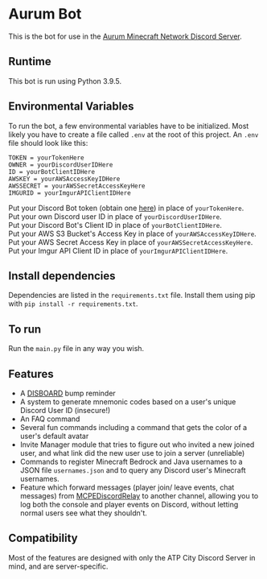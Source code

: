 # Aurum Bot
This is the bot for use in the [Aurum Minecraft Network Discord Server](https://discord.aurumnet.ga).

## Runtime
This bot is run using Python 3.9.5.

## Environmental Variables
To run the bot, a few environmental variables have to be initialized. Most likely you have to create a file called `.env` at the root of this project.
An `.env` file should look like this: 

    TOKEN = yourTokenHere
    OWNER = yourDiscordUserIDHere
    ID = yourBotClientIDHere
    AWSKEY = yourAWSAccessKeyIDHere
    AWSSECRET = yourAWSSecretAccessKeyHere
    IMGURID = yourImgurAPIClientIDHere

Put your Discord Bot token (obtain one [here](https://www.writebots.com/discord-bot-token/)) in place of `yourTokenHere`.<br/>Put your own Discord user ID in place of `yourDiscordUserIDHere`.<br/>Put your Discord Bot's Client ID in place of `yourBotClientIDHere`.<br/>Put your AWS S3 Bucket's Access Key in place of `yourAWSAccessKeyIDHere`.<br/>Put your AWS Secret Access Key in place of `yourAWSSecretAccessKeyHere`.<br/>Put your Imgur API Client ID in place of `yourImgurAPIClientIDHere`.

## Install dependencies
Dependencies are listed in the `requirements.txt` file. Install them using pip with `pip install -r requirements.txt`.

## To run
Run the `main.py` file in any way you wish.

## Features
- A [DISBOARD](https://disboard.org) bump reminder
- A system to generate mnemonic codes based on a user's unique Discord User ID (insecure!)
- An FAQ command
- Several fun commands including a command that gets the color of a user's default avatar
- Invite Manager module that tries to figure out who invited a new joined user, and what link did the new user use to join a server (unreliable)
- Commands to register Minecraft Bedrock and Java usernames to a JSON file `usernames.json` and to query any Discord user's Minecraft usernames.
- Feature which forward messages (player join/ leave events, chat messages) from [MCPEDiscordRelay](https://github.com/nomadjimbob/MCPEDiscordRelay) to another channel, allowing you to log both the console and player events on Discord, without letting normal users see what they shouldn't.

## Compatibility
Most of the features are designed with only the ATP City Discord Server in mind, and are server-specific.
